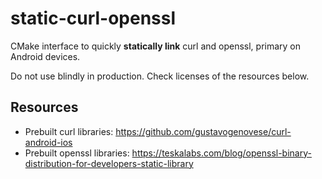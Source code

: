 # static-curl-openssl
CMake interface to quickly **statically link** curl and openssl, primary on Android devices.

Do not use blindly in production. Check licenses of the resources below.

## Resources
- Prebuilt curl libraries: https://github.com/gustavogenovese/curl-android-ios
- Prebuilt openssl libraries: https://teskalabs.com/blog/openssl-binary-distribution-for-developers-static-library